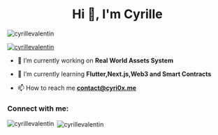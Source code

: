 <h1 align="center">Hi 👋, I'm Cyrille</h1>

<p align="left"> <img src="https://komarev.com/ghpvc/?username=cyrillevalentin&label=Profile%20views&color=0e75b6&style=flat" alt="cyrillevalentin" /> </p>

<p align="left"> <a href="https://github.com/ryo-ma/github-profile-trophy"><img src="https://github-profile-trophy.vercel.app/?username=cyrillevalentin" alt="cyrillevalentin" /></a> </p>

- 🔭 I’m currently working on **Real World Assets System**

- 🌱 I’m currently learning **Flutter,Next.js,Web3 and Smart Contracts**

- 📫 How to reach me **contact@cyri0x.me**

<h3 align="left">Connect with me:</h3>
<p align="left">
</p>



<p><img align="left" src="https://github-readme-stats.vercel.app/api/top-langs?username=cyrillevalentin&show_icons=true&locale=en&layout=compact" alt="cyrillevalentin" /></p>

<p>&nbsp;<img align="center" src="https://github-readme-stats.vercel.app/api?username=cyrillevalentin&show_icons=true&locale=en" alt="cyrillevalentin" /></p>

